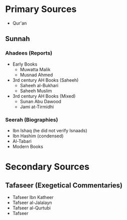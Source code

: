 # Primary Sources

- Qur'an
## Sunnah
### Ahadees (Reports)
- Early Books
	- Muwatta Malik
	- Musnad Ahmed
- 3rd century AH Books (Saheeh)
	- Saheeh al-Bukhari
	- Saheeh Muslim
- 3rd century AH Books (Mixed)
	- Sunan Abu Dawood
	- Jami at-Tirmidhi
### Seerah (Biographies)
- Ibn Ishaq (he did not verify Isnaads)
- Ibn Hashim (condensed)
- Al-Tabari
- Modern Books
# Secondary Sources
## Tafaseer (Exegetical Commentaries)
- Tafseer Ibn Katheer
- Tafseer al-Jalalayn
- Tafseer al-Qurtubi
- Tafseer 